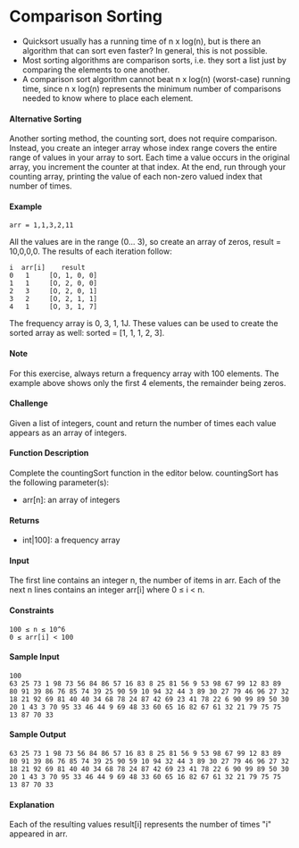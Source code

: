 # Comparison Sorting
- Quicksort usually has a running time of n x log(n), but is there an algorithm that can sort even faster? In general, this is not possible.
- Most sorting algorithms are comparison sorts, i.e. they sort a list just by comparing the elements to one another.
- A comparison sort algorithm cannot beat n x log(n) (worst-case) running time, since n x log(n) represents the minimum number of comparisons needed to know where to place each element.
#### Alternative Sorting
Another sorting method, the counting sort, does not require comparison. Instead, you create an integer array whose index range covers the entire range of values in your array to sort. 
Each time a value occurs in the original array, you increment the counter at that index. At the end, run through your counting array, printing the value of each non-zero valued index that number of times.
#### Example
````
arr = 1,1,3,2,11
````
All the values are in the range (0... 3), so create an array of zeros, 
result = 10,0,0,0. The results of each iteration follow:
````
i  arr[i]    result
0   1     [O, 1, 0, 0]
1   1     [O, 2, 0, 0]
2   3     [O, 2, 0, 1]
3   2     [O, 2, 1, 1]
4   1     [O, 3, 1, 7]
````
The frequency array is 0, 3, 1, 1J. These values can be used to create the sorted array as well: sorted = [1, 1, 1, 2, 3].
#### Note
For this exercise, always return a frequency array with 100 elements. The example above shows only the first 4 elements,
the remainder being zeros.
#### Challenge
Given a list of integers, count and return the number of times each value appears as an array of integers.
#### Function Description
Complete the countingSort function in the editor below.
countingSort has the following parameter(s):
- arr[n]: an array of integers
#### Returns
- int|100]: a frequency array
#### Input
The first line contains an integer n, the number of items in arr.
Each of the next n lines contains an integer arr[i] where 0 ≤ i < n.
#### Constraints
```
100 ≤ n ≤ 10^6
0 ≤ arr[i] < 100
```
#### Sample Input
```` 
100
63 25 73 1 98 73 56 84 86 57 16 83 8 25 81 56 9 53 98 67 99 12 83 89 80 91 39 86 76 85 74 39 25 90 59 10 94 32 44 3 89 30 27 79 46 96 27 32 18 21 92 69 81 40 40 34 68 78 24 87 42 69 23 41 78 22 6 90 99 89 50 30 20 1 43 3 70 95 33 46 44 9 69 48 33 60 65 16 82 67 61 32 21 79 75 75 13 87 70 33
````
#### Sample Output
````
63 25 73 1 98 73 56 84 86 57 16 83 8 25 81 56 9 53 98 67 99 12 83 89 80 91 39 86 76 85 74 39 25 90 59 10 94 32 44 3 89 30 27 79 46 96 27 32 18 21 92 69 81 40 40 34 68 78 24 87 42 69 23 41 78 22 6 90 99 89 50 30 20 1 43 3 70 95 33 46 44 9 69 48 33 60 65 16 82 67 61 32 21 79 75 75 13 87 70 33
````
#### Explanation
Each of the resulting values result[i] represents the number of times "i" appeared in arr.